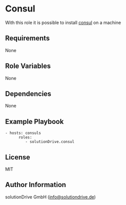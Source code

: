 Consul
======

With this role it is possible to install [consul](https://consul.io) on a machine

Requirements
------------

None

Role Variables
--------------

None

Dependencies
------------

None

Example Playbook
----------------

    - hosts: consuls
          roles:
             - solutionDrive.consul

License
-------

MIT

Author Information
------------------

solutionDrive GmbH (info@solutiondrive.de)
